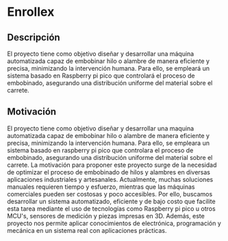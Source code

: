 # Enrollex

## Descripción

El proyecto tiene como objetivo diseñar y desarrollar una máquina automatizada capaz de embobinar hilo o alambre de manera eficiente y precisa, minimizando la intervención humana. Para ello, se empleará un sistema basado en Raspberry pi pico que controlará el proceso de embobinado, asegurando una distribución uniforme del material sobre el carrete.

## Motivación

El proyecto tiene como objetivo diseñar y desarrollar una maquina automatizada capaz de embobinar hilo o alambre de manera eficiente y precisa, minimizando la intervención humana. Para ello, se empleara un sistema basado en raspberry pi pico que controlara el proceso de embobinado, asegurando una distribución uniforme del material sobre el carrete. La motivación para proponer este proyecto surge de la necesidad de optimizar el proceso de embobinado de hilos y alambres en diversas aplicaciones industriales y artesanales. Actualmente, muchas soluciones manuales requieren tiempo y esfuerzo,  mientras que las máquinas comerciales pueden ser costosas y poco accesibles. Por ello, buscamos desarrollar un sistema automatizado, eficiente y de bajo costo que facilite esta tarea mediante el uso de tecnologías como Raspberry pi pico u otros MCU's, sensores de medición y piezas impresas en 3D. Además, este proyecto nos permite aplicar conocimientos de electrónica, programación y mecánica en un sistema real con aplicaciones prácticas.
